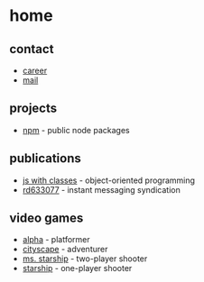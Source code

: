 # home

## contact
- [career](https://www.linkedin.com/in/diogoeichert)
- [mail](mailto:diogoeichert@icloud.com)

## projects
- [npm](https://www.npmjs.com/~diogoeichert) - public node packages

## publications
- [js with classes](JSwC.epub) - object-oriented programming
- [rd633077](RD633077.pdf) - instant messaging syndication

## video games
- [alpha](https://diogoeichert.github.io/alpha/) - platformer
- [cityscape](https://diogoeichert.github.io/cityscape/) - adventurer
- [ms. starship](https://diogoeichert.github.io/ms-starship/) - two-player shooter
- [starship](https://diogoeichert.github.io/starship/) - one-player shooter

